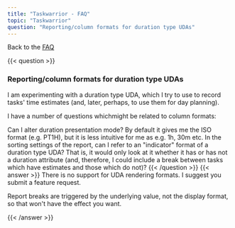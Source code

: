 ```yaml
---
title: "Taskwarrior - FAQ"
topic: "Taskwarrior"
question: "Reporting/column formats for duration type UDAs"
---
```


Back to the [FAQ](/support/faq)

{{< question >}}
### Reporting/column formats for duration type UDAs

I am experimenting with a duration type UDA, which I try to use to record tasks' time estimates (and, later, perhaps, to use them for day planning).

I have a number of questions whichmight be related to column formats:

Can I alter duration presentation mode? By default it gives me the ISO format (e.g. PT1H), but it is less intuitive for me as e.g. 1h, 30m etc.
In the sorting settings of the report, can I refer to an "indicator" format of a duration type UDA? That is, it would only look at it whether it has or has not a duration attribute (and, therefore, I could include a break between tasks which have estimates and those which do not)?
{{< /question >}}
{{< answer >}}
There is no support for UDA rendering formats.
I suggest you submit a feature request.

Report breaks are triggered by the underlying value, not the display format, so that won't have the effect you want.

{{< /answer >}}

